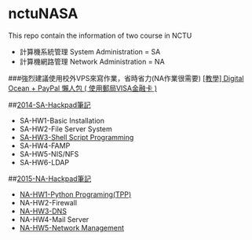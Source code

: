 # nctuNASA
This repo contain the information of two course in NCTU
* 計算機系統管理 System Administration = SA
* 計算機網路管理 Network Administration = NA

###強烈建議使用校外VPS來寫作業，省時省力(NA作業很需要)
[[教學] Digital Ocean + PayPal 懶人包 ( 使用郵局VISA金融卡 )](https://tnlin.wordpress.com/2015/05/23/%E6%95%99%E5%AD%B8-digital-ocean-%E6%87%B6%E4%BA%BA%E5%8C%85/)

##[2014-SA-Hackpad筆記](https://hackpad.com/2014-SA-OSVYgtAZXfD)
* SA-HW1-Basic Installation
* SA-HW2-File Server System
* [SA-HW3-Shell Script Programming](https://github.com/tnlin/nctuNASA/tree/master/SA-HW3-Shell_Programing)
* SA-HW4-FAMP
* SA-HW5-NIS/NFS
* SA-HW6-LDAP

##[2015-NA-Hackpad筆記](https://hackpad.com/2015-NA-r1LuluBmtr8)
* [NA-HW1-Python Programing(TPP)](https://github.com/tnlin/nctuNASA/tree/master/NA-HW1-Twitch_Play_Pokemon)
* NA-HW2-Firewall
* [NA-HW3-DNS](https://tnlin.wordpress.com/2015/05/26/na-dns-server-with-bind910/)
* NA-HW4-Mail Server
* [NA-HW5-Network Management](https://tnlin.wordpress.com/2015/07/04/na-%E4%BD%BF%E7%94%A8snmp-rrdtool-cacti-%E7%9B%A3%E6%8E%A7%E7%B6%B2%E7%AB%99-on-freebsd-10-1/)
